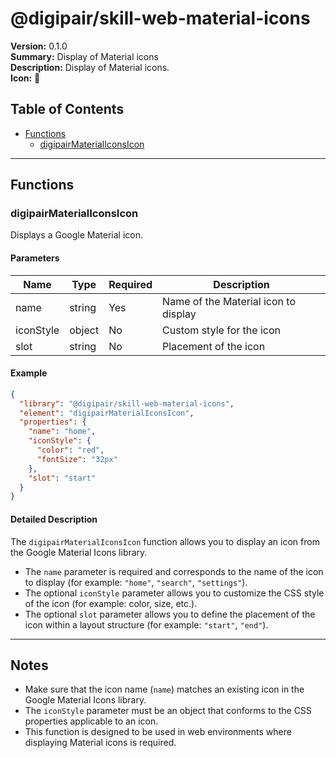 # @digipair/skill-web-material-icons

**Version:** 0.1.0  
**Summary:** Display of Material icons  
**Description:** Display of Material icons.  
**Icon:** 🎨

## Table of Contents

- [Functions](#functions)
  - [digipairMaterialIconsIcon](#digipairmaterialiconsicon)

---

## Functions

### digipairMaterialIconsIcon

Displays a Google Material icon.

#### Parameters

| Name      | Type   | Required | Description                          |
| --------- | ------ | -------- | ------------------------------------ |
| name      | string | Yes      | Name of the Material icon to display |
| iconStyle | object | No       | Custom style for the icon            |
| slot      | string | No       | Placement of the icon                |

#### Example

```json
{
  "library": "@digipair/skill-web-material-icons",
  "element": "digipairMaterialIconsIcon",
  "properties": {
    "name": "home",
    "iconStyle": {
      "color": "red",
      "fontSize": "32px"
    },
    "slot": "start"
  }
}
```

#### Detailed Description

The `digipairMaterialIconsIcon` function allows you to display an icon from the Google Material Icons library.

- The `name` parameter is required and corresponds to the name of the icon to display (for example: `"home"`, `"search"`, `"settings"`).
- The optional `iconStyle` parameter allows you to customize the CSS style of the icon (for example: color, size, etc.).
- The optional `slot` parameter allows you to define the placement of the icon within a layout structure (for example: `"start"`, `"end"`).

---

## Notes

- Make sure that the icon name (`name`) matches an existing icon in the Google Material Icons library.
- The `iconStyle` parameter must be an object that conforms to the CSS properties applicable to an icon.
- This function is designed to be used in web environments where displaying Material icons is required.

